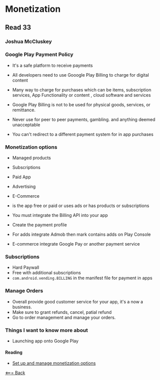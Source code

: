 # Monetization

## Read 33

### Joshua McCluskey

### Google Play Payment Policy

- It's a safe platform to receive payments
- All developers need to use Gooogle Play Billing to charge for digital content

- Many way to charge for purchases which can be items, subscription services, App Functionality or content
, cloud software and services

- Google Play Billing is not to be used for physical goods, services, or remittance.
- Never use for peer to peer payments, gambling. and anything deemed unacceptable
- You can't redirect to a different payment system for in app purchases

### Monetization options
- Managed products
- Subscriptions
- Paid App
- Advertising
- E-Commerce
- is the app free or paid or uses ads or has products or subscriptions

- You must integrate the Billing API into your app
- Create the payment profile
- For adds integrate Admob then mark contains adds on Play Console
- E-commerce integrate Google Pay or another payment service

### Subscriptions

- Hard Paywall
- Free with additional subscriptions
- `com.android.vending.BILLING` in the manifest file for payment in apps

### Manage Orders

- Overall provide good customer service for your app, it's a now a business.
- Make sure to grant refunds, cancel, patial refund
- Go to order management and manage your orders.

### Things I want to know more about

- Launching app onto Google Play

#### Reading

- [Set up and manage monetization options](https://playacademy.exceedlms.com/student/path/6407-set-up-and-manage-monetization-options?utm_campaign=mktpages&utm_medium=banner&utm_source=console)



[<=== Back](../README.md)